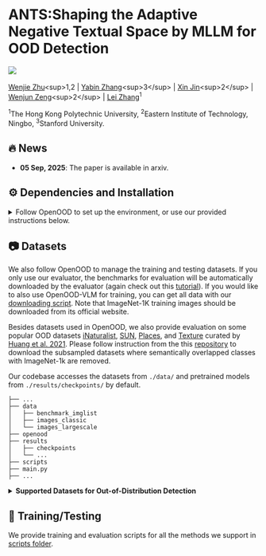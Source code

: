 # ANTS:Shaping the Adaptive Negative Textual Space by MLLM for OOD Detection

<a href='https://www.arxiv.org/abs/2509.03951'><img src='https://img.shields.io/badge/arXiv-2509.03951-FF9999.svg'></a> &nbsp;&nbsp;

[Wenjie Zhu]([https://scholar.google.com.hk/citations?hl=zh-CN&user=A-U8zE8AAAAJ](https://scholar.google.com/citations?hl=en&user=8hodVdAAAAAJ&view_op=list_works&authuser=1&gmla=AJsN-F5LTIdjk4-CWPAQkbFO4nvdXf3X4xt-JNpPlQIhrNcvDxG8jbIl4bpIXrS0v3SjC8LBkWsGh-oUfXN-KbGmC3-pFzI0Mxt3eIBVWqp9GqkR--5sVuo))<sup>1,2</sup> | [Yabin Zhang]([https://cg.cs.tsinghua.edu.cn/people/~tyang/](https://scholar.google.com/citations?user=p0GLwtoAAAAJ&hl=en))<sup>3</sup> | [Xin Jin]([https://scholar.google.com/citations?hl=zh-CN&tzom=-480&user=ZCDjTn8AAAAJ](https://scholar.google.com/citations?user=byaSC-kAAAAJ&hl=zh-CN))<sup>2</sup> | [Wenjun Zeng]([https://scholar.google.com.hk/citations?hl=zh-CN&user=UX26wSMAAAAJ](https://scholar.google.com/citations?user=_cUfvYQAAAAJ&hl=en))<sup>2</sup> | [Lei Zhang](https://www4.comp.polyu.edu.hk/~cslzhang/)<sup>1</sup>

<sup>1</sup>The Hong Kong Polytechnic University, <sup>2</sup>Eastern Institute of Technology, Ningbo, <sup>3</sup>Stanford University.

## 🔥 News
- **05 Sep, 2025**: The paper is available in arxiv.

## ⚙️ Dependencies and Installation
<details>
  <summary>Follow OpenOOD to set up the environment, or use our provided instructions below.</summary>

  pip install git+https://github.com/YBZH/OpenOOD-VLM

</details>

## 📷 Datasets
We also follow OpenOOD to manage the training and testing datasets.
If you only use our evaluator, the benchmarks for evaluation will be automatically downloaded by the evaluator (again check out this [tutorial](https://colab.research.google.com/drive/1tvTpCM1_ju82Yygu40fy7Lc0L1YrlkQF?usp=sharing)). If you would like to also use OpenOOD-VLM for training, you can get all data with our [downloading script](https://github.com/Jingkang50/OpenOOD/tree/main/scripts/download). Note that ImageNet-1K training images should be downloaded from its official website.

Besides datasets used in OpenOOD, we also provide evaluation on some popular OOD datasets [iNaturalist](https://arxiv.org/abs/1707.06642), [SUN](https://vision.princeton.edu/projects/2010/SUN/), [Places](https://arxiv.org/abs/1610.02055), and [Texture](https://arxiv.org/abs/1311.3618) curated by [Huang et al. 2021](https://arxiv.org/abs/2105.01879). Please follow instruction from the this [repository](https://github.com/deeplearning-wisc/large_scale_ood#out-of-distribution-dataset) to download the subsampled datasets where semantically overlapped classes with ImageNet-1k are removed.

Our codebase accesses the datasets from `./data/` and pretrained models from `./results/checkpoints/` by default.
```
├── ...
├── data
│   ├── benchmark_imglist
│   ├── images_classic
│   └── images_largescale
├── openood
├── results
│   ├── checkpoints
│   └── ...
├── scripts
├── main.py
├── ...
```

<details>
<summary><b>Supported Datasets for Out-of-Distribution Detection</b></summary>

> - [x] [BIMCV (A COVID X-Ray Dataset)]()
>      > Near-OOD: `CT-SCAN`, `X-Ray-Bone`;<br>
>      > Far-OOD: `MNIST`, `CIFAR-10`, `Texture`, `Tiny-ImageNet`;<br>
> - [x] [MNIST]()
>      > Near-OOD: `NotMNIST`, `FashionMNIST`;<br>
>      > Far-OOD: `Texture`, `CIFAR-10`, `TinyImageNet`, `Places365`;<br>
> - [x] [CIFAR-10]()
>      > Near-OOD: `CIFAR-100`, `TinyImageNet`;<br>
>      > Far-OOD: `MNIST`, `SVHN`, `Texture`, `Places365`;<br>
> - [x] [CIFAR-100]()
>      > Near-OOD: `CIFAR-10`, `TinyImageNet`;<br>
>      > Far-OOD: `MNIST`, `SVHN`, `Texture`, `Places365`;<br>
> - [x] [ImageNet-200]()
>      > Near-OOD: `SSB-hard`, `NINCO`;<br>
>      > Far-OOD: `iNaturalist`, `Texture`, `OpenImage-O`;<br>
>      > Covariate-Shifted ID: `ImageNet-C`, `ImageNet-R`, `ImageNet-v2`;
> - [x] [ImageNet-1K]()
>      > Near-OOD: `SSB-hard`, `NINCO`;<br>
>      > Far-OOD: `iNaturalist`, `Texture`, `OpenImage-O`;<br>
>      > Covariate-Shifted ID: `ImageNet-C`, `ImageNet-R`, `ImageNet-v2`;
> - [x] [ImageNet-1K Traditional Four Datasets]()
>      > Far-OOD: `iNaturalist`, `SUN`, `Places`, `Texture`;<br>
>      > Covariate-Shifted ID: `ImageNet-C`, `ImageNet-R`, `ImageNet-v2`;
</details>

## 🚀 Training/Testing
We provide training and evaluation scripts for all the methods we support in [scripts folder]().

